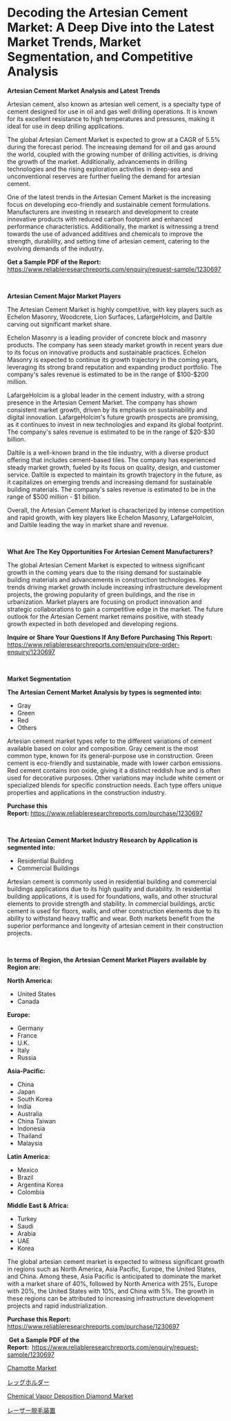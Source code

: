 <p><h1>Decoding the Artesian Cement Market: A Deep Dive into the Latest Market Trends, Market Segmentation, and Competitive Analysis</h1></p><p><strong>Artesian Cement Market Analysis and Latest Trends</strong></p>
<p><p>Artesian cement, also known as artesian well cement, is a specialty type of cement designed for use in oil and gas well drilling operations. It is known for its excellent resistance to high temperatures and pressures, making it ideal for use in deep drilling applications.</p><p>The global Artesian Cement Market is expected to grow at a CAGR of 5.5% during the forecast period. The increasing demand for oil and gas around the world, coupled with the growing number of drilling activities, is driving the growth of the market. Additionally, advancements in drilling technologies and the rising exploration activities in deep-sea and unconventional reserves are further fueling the demand for artesian cement.</p><p>One of the latest trends in the Artesian Cement Market is the increasing focus on developing eco-friendly and sustainable cement formulations. Manufacturers are investing in research and development to create innovative products with reduced carbon footprint and enhanced performance characteristics. Additionally, the market is witnessing a trend towards the use of advanced additives and chemicals to improve the strength, durability, and setting time of artesian cement, catering to the evolving demands of the industry.</p></p>
<p><strong>Get a Sample PDF of the Report:&nbsp;</strong> <a href="https://www.reliableresearchreports.com/enquiry/request-sample/1230697">https://www.reliableresearchreports.com/enquiry/request-sample/1230697</a></p>
<p>&nbsp;</p>
<p><strong>Artesian Cement Major Market Players</strong></p>
<p><p>The Artesian Cement Market is highly competitive, with key players such as Echelon Masonry, Woodcrete, Lion Surfaces, LafargeHolcim, and Daltile carving out significant market share. </p><p>Echelon Masonry is a leading provider of concrete block and masonry products. The company has seen steady market growth in recent years due to its focus on innovative products and sustainable practices. Echelon Masonry is expected to continue its growth trajectory in the coming years, leveraging its strong brand reputation and expanding product portfolio. The company's sales revenue is estimated to be in the range of $100-$200 million.</p><p>LafargeHolcim is a global leader in the cement industry, with a strong presence in the Artesian Cement Market. The company has shown consistent market growth, driven by its emphasis on sustainability and digital innovation. LafargeHolcim's future growth prospects are promising, as it continues to invest in new technologies and expand its global footprint. The company's sales revenue is estimated to be in the range of $20-$30 billion.</p><p>Daltile is a well-known brand in the tile industry, with a diverse product offering that includes cement-based tiles. The company has experienced steady market growth, fueled by its focus on quality, design, and customer service. Daltile is expected to maintain its growth trajectory in the future, as it capitalizes on emerging trends and increasing demand for sustainable building materials. The company's sales revenue is estimated to be in the range of $500 million - $1 billion.</p><p>Overall, the Artesian Cement Market is characterized by intense competition and rapid growth, with key players like Echelon Masonry, LafargeHolcim, and Daltile leading the way in market share and revenue.</p></p>
<p>&nbsp;</p>
<p><strong>What Are The Key Opportunities For Artesian Cement Manufacturers?</strong></p>
<p><p>The global Artesian Cement Market is expected to witness significant growth in the coming years due to the rising demand for sustainable building materials and advancements in construction technologies. Key trends driving market growth include increasing infrastructure development projects, the growing popularity of green buildings, and the rise in urbanization. Market players are focusing on product innovation and strategic collaborations to gain a competitive edge in the market. The future outlook for the Artesian Cement market remains positive, with steady growth expected in both developed and developing regions.</p></p>
<p><strong>Inquire or Share Your Questions If Any Before Purchasing This Report:</strong> <a href="https://www.reliableresearchreports.com/enquiry/pre-order-enquiry/1230697">https://www.reliableresearchreports.com/enquiry/pre-order-enquiry/1230697</a></p>
<p>&nbsp;</p>
<p><strong>Market Segmentation</strong></p>
<p><strong>The Artesian Cement Market Analysis by types is segmented into:</strong></p>
<p><ul><li>Gray</li><li>Green</li><li>Red</li><li>Others</li></ul></p>
<p><p>Artesian cement market types refer to the different variations of cement available based on color and composition. Gray cement is the most common type, known for its general-purpose use in construction. Green cement is eco-friendly and sustainable, made with lower carbon emissions. Red cement contains iron oxide, giving it a distinct reddish hue and is often used for decorative purposes. Other variations may include white cement or specialized blends for specific construction needs. Each type offers unique properties and applications in the construction industry.</p></p>
<p><strong>Purchase this Report:&nbsp;</strong><a href="https://www.reliableresearchreports.com/purchase/1230697">https://www.reliableresearchreports.com/purchase/1230697</a></p>
<p>&nbsp;</p>
<p><strong>The Artesian Cement Market Industry Research by Application is segmented into:</strong></p>
<p><ul><li>Residential Building</li><li>Commercial Buildings</li></ul></p>
<p><p>Artesian cement is commonly used in residential building and commercial buildings applications due to its high quality and durability. In residential building applications, it is used for foundations, walls, and other structural elements to provide strength and stability. In commercial buildings, arctic cement is used for floors, walls, and other construction elements due to its ability to withstand heavy traffic and wear. Both markets benefit from the superior performance and longevity of artesian cement in their construction projects.</p></p>
<p>&nbsp;</p>
<p><strong>In terms of Region, the Artesian Cement Market Players available by Region are:</strong></p>
<p>
    <p> <strong> North America: </strong>
        <ul>
            <li>United States</li>
            <li>Canada</li>
        </ul>
        </p> 
    <p> <strong> Europe: </strong>
        <ul>
            <li>Germany</li>
            <li>France</li>
            <li>U.K.</li>
            <li>Italy</li>
            <li>Russia</li>
        </ul>
        </p> 
    <p> <strong> Asia-Pacific: </strong>
        <ul>
            <li>China</li>
            <li>Japan</li>
            <li>South Korea</li>
            <li>India</li>
            <li>Australia</li>
            <li>China Taiwan</li>
            <li>Indonesia</li>
            <li>Thailand</li>
            <li>Malaysia</li>
        </ul>
        </p> 
    <p> <strong> Latin America: </strong>
        <ul>
            <li>Mexico</li>
            <li>Brazil</li>
            <li>Argentina Korea</li>
            <li>Colombia</li>
        </ul>
        </p> 
    <p> <strong> Middle East & Africa: </strong>
        <ul>
            <li>Turkey</li>
            <li>Saudi</li>
            <li>Arabia</li>
            <li>UAE</li>
            <li>Korea</li>
        </ul>
    </p>
    </p>
<p><p>The global artesian cement market is expected to witness significant growth in regions such as North America, Asia Pacific, Europe, the United States, and China. Among these, Asia Pacific is anticipated to dominate the market with a market share of 40%, followed by North America with 25%, Europe with 20%, the United States with 10%, and China with 5%. The growth in these regions can be attributed to increasing infrastructure development projects and rapid industrialization.</p></p>
<p><strong>Purchase this Report: </strong><a href="https://www.reliableresearchreports.com/purchase/1230697">https://www.reliableresearchreports.com/purchase/1230697</a></p>
<p>&nbsp;<strong>Get a Sample PDF of the Report:&nbsp;&nbsp;</strong><a href="https://www.reliableresearchreports.com/enquiry/request-sample/1230697">https://www.reliableresearchreports.com/enquiry/request-sample/1230697</a></p>
<p><strong></strong></p>
<p><p><a href="https://github.com/pgtimber/Market-Research-Report-List-1/blob/main/chamotte-market.md">Chamotte Market</a></p><p><a href="https://medium.com/@a.d.michael1/%E3%83%AC%E3%83%83%E3%82%B0%E3%83%9B%E3%83%AB%E3%83%80%E3%83%BC%E3%82%BA%E5%B8%82%E5%A0%B4%E3%81%AF-%E5%B8%82%E5%A0%B4%E3%82%B7%E3%82%A7%E3%82%A2-%E5%B8%82%E5%A0%B4%E3%83%88%E3%83%AC%E3%83%B3%E3%83%89-%E5%B8%82%E5%A0%B4%E6%88%90%E9%95%B7%E3%81%AB%E9%96%A2%E3%81%99%E3%82%8B%E6%83%85%E5%A0%B1%E3%82%92%E6%8F%90%E4%BE%9B%E3%81%97%E3%81%A6%E3%81%84%E3%81%BE%E3%81%99-925c6e1d413b">レッグホルダー</a></p><p><a href="https://github.com/arionmp/Market-Research-Report-List-2/blob/main/chemical-vapor-deposition-diamond-market.md">Chemical Vapor Deposition Diamond Market</a></p><p><a href="https://medium.com/@attyourniture/%E3%83%AC%E3%83%BC%E3%82%B6%E3%83%BC%E8%84%B1%E6%AF%9B%E5%99%A8%E5%B8%82%E5%A0%B4-%E5%B8%82%E5%A0%B4%E3%82%B7%E3%82%A7%E3%82%A2-%E5%B8%82%E5%A0%B4%E5%8B%95%E5%90%91-%E3%81%8A%E3%82%88%E3%81%B3%E5%B0%86%E6%9D%A5%E3%81%AE%E6%88%90%E9%95%B7%E3%81%AE%E6%8E%A2%E7%A9%B6-9f9dcb096f5e">レーザー脱毛装置</a></p></p>